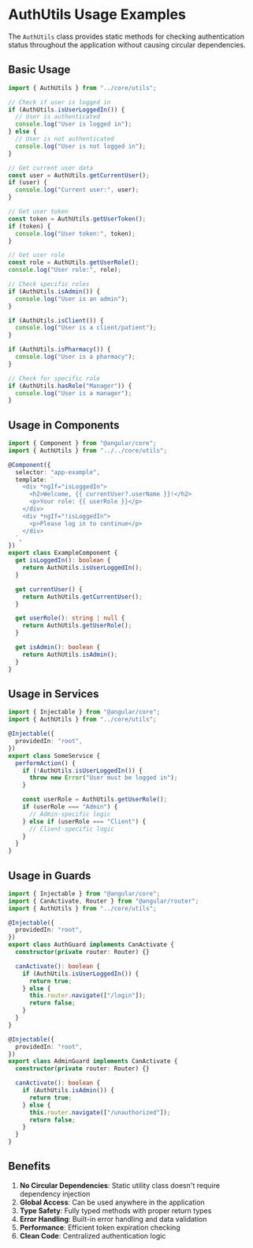 # AuthUtils Usage Examples

The `AuthUtils` class provides static methods for checking authentication status throughout the application without causing circular dependencies.

## Basic Usage

```typescript
import { AuthUtils } from "../core/utils";

// Check if user is logged in
if (AuthUtils.isUserLoggedIn()) {
  // User is authenticated
  console.log("User is logged in");
} else {
  // User is not authenticated
  console.log("User is not logged in");
}

// Get current user data
const user = AuthUtils.getCurrentUser();
if (user) {
  console.log("Current user:", user);
}

// Get user token
const token = AuthUtils.getUserToken();
if (token) {
  console.log("User token:", token);
}

// Get user role
const role = AuthUtils.getUserRole();
console.log("User role:", role);

// Check specific roles
if (AuthUtils.isAdmin()) {
  console.log("User is an admin");
}

if (AuthUtils.isClient()) {
  console.log("User is a client/patient");
}

if (AuthUtils.isPharmacy()) {
  console.log("User is a pharmacy");
}

// Check for specific role
if (AuthUtils.hasRole("Manager")) {
  console.log("User is a manager");
}
```

## Usage in Components

```typescript
import { Component } from "@angular/core";
import { AuthUtils } from "../../core/utils";

@Component({
  selector: "app-example",
  template: `
    <div *ngIf="isLoggedIn">
      <h2>Welcome, {{ currentUser?.userName }}!</h2>
      <p>Your role: {{ userRole }}</p>
    </div>
    <div *ngIf="!isLoggedIn">
      <p>Please log in to continue</p>
    </div>
  `,
})
export class ExampleComponent {
  get isLoggedIn(): boolean {
    return AuthUtils.isUserLoggedIn();
  }

  get currentUser() {
    return AuthUtils.getCurrentUser();
  }

  get userRole(): string | null {
    return AuthUtils.getUserRole();
  }

  get isAdmin(): boolean {
    return AuthUtils.isAdmin();
  }
}
```

## Usage in Services

```typescript
import { Injectable } from "@angular/core";
import { AuthUtils } from "../core/utils";

@Injectable({
  providedIn: "root",
})
export class SomeService {
  performAction() {
    if (!AuthUtils.isUserLoggedIn()) {
      throw new Error("User must be logged in");
    }

    const userRole = AuthUtils.getUserRole();
    if (userRole === "Admin") {
      // Admin-specific logic
    } else if (userRole === "Client") {
      // Client-specific logic
    }
  }
}
```

## Usage in Guards

```typescript
import { Injectable } from "@angular/core";
import { CanActivate, Router } from "@angular/router";
import { AuthUtils } from "../core/utils";

@Injectable({
  providedIn: "root",
})
export class AuthGuard implements CanActivate {
  constructor(private router: Router) {}

  canActivate(): boolean {
    if (AuthUtils.isUserLoggedIn()) {
      return true;
    } else {
      this.router.navigate(["/login"]);
      return false;
    }
  }
}

@Injectable({
  providedIn: "root",
})
export class AdminGuard implements CanActivate {
  constructor(private router: Router) {}

  canActivate(): boolean {
    if (AuthUtils.isAdmin()) {
      return true;
    } else {
      this.router.navigate(["/unauthorized"]);
      return false;
    }
  }
}
```

## Benefits

1. **No Circular Dependencies**: Static utility class doesn't require dependency injection
2. **Global Access**: Can be used anywhere in the application
3. **Type Safety**: Fully typed methods with proper return types
4. **Error Handling**: Built-in error handling and data validation
5. **Performance**: Efficient token expiration checking
6. **Clean Code**: Centralized authentication logic
